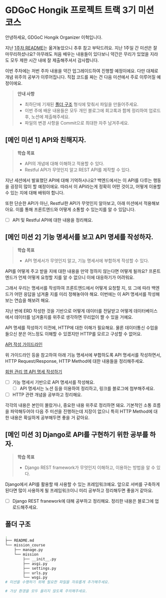 # GDGoC Hongik 프로젝트 트랙 3기 미션 코스

안녕하세요, GDGoC Hongik Organizer 이혁입니다.

지난 [1주차 README](README_week1.md)는 옮겨놓았으니 추후 참고 부탁드려요. 지난 1주일 간 미션은 잘 마무리하셨나요? 아무래도 처음 배우는 내용들이 있다보니 약간은 무리가 있었을 지라도 모두 제한 시간 내에 잘 제출해주셔서 감사합니다.

이번 주차에는 저번 주차 내용을 약간 업그레이드하여 진행할 예정이에요. 다만 대체로 개념 위주의 공부가 이루어집니다. 직접 코드를 짜는 건 다음 미션에서 주로 이루어질 예정이에요.

> **안내 사항**
>
> - 최하단에 기재된 [폴더 구조](#폴더-구조) 형식에 맞춰서 파일을 만들어주세요.
> - 이번 주에 배운 내용들은 모두 개인 블로그에 회고록과 함께 정리하여 업로드 후, 노션에 제출해주세요.
> - 파일의 변경 사항을 Commit으로 최대한 자주 남겨주세요.

## [메인 미션 1] API와 친해지자.

> **학습 목표**
>
> - API의 개념에 대해 이해하고 적용할 수 있다.
> - Restful API가 무엇인지 알고 REST API를 제작할 수 있다.

지난 세션에서 발표했던 API에 대해 기억하시나요? 백엔드에서는 이 API를 다루는 행동을 굉장히 많이 할 예정이에요. 따라서 이 API라는게 정확히 어떤 것이고, 어떻게 이용할 수 있는 지에 대해 배워야 합니다.

또한 단순한 API가 아닌, Restful한 API가 무엇인지 알아보고, 아래 미션에서 적용해보아요. 이를 통해 프론트엔드와 어떻게 소통할 수 있는지를 알 수 있답니다.

- [ ] API 및 Restful API에 대한 내용을 정리해요.

## [메인 미션 2] 기능 명세서를 보고 API 명세를 작성하자.

> **학습 목표**
>
> - API 명세서가 무엇인지 알고, 기능 명세서에 부합하게 작성할 수 있다.

API를 어떻게 주고 받을 지에 대한 내용을 만약 정하지 않는다면 어떻게 될까요? 프론트엔드가 언제 어떻게 요청할 지를 알 수 없으니 이에 대응하기가 어려워요.

그래서 우리는 명세서를 작성하여 프론트엔드에서 어떻게 요청할 지, 또 그에 따라 백엔드가 어떤 응답을 넘겨줄 지를 미리 정해놓아야 해요. 이번에는 이 API 명세서를 작성해보는 연습을 해보려 해요.

지난 번에 ERD 작성한 것을 기반으로 어떻게 데이터를 전달받고 어떻게 데이터베이스에서 데이터를 넘겨줄지를 위주로 생각하면 무리없이 짤 수 있을 거예요.

API 명세를 작성하기 이전에, HTTP에 대한 이해가 필요해요. 물론 데이터통신 수업을 들으신 분은 어느정도 이해할 수 있겠지만 HTTP를 모르고 구성할 수 없어요.

[API 작성 가이드라인](https://velog.io/@nefertiri/API-%EB%AA%85%EC%84%B8%EC%84%9C-%EC%9E%91%EC%84%B1-%EA%B0%80%EC%9D%B4%EB%93%9C)

위 가이드라인 등을 참고하여 아래 기능 명세서에 부합하도록 API 명세서를 작성하면서, HTTP Request/Response, HTTP Method에 대한 내용들을 정리해주세요.

[회원 관리 앱 API 명세 작성하기](api_specification.md)

- [ ] 기능 명세서 기반으로 API 명세서를 작성해요.
  - [ ] API 명세서는 노션 등을 이용하여 정리하고, 링크를 블로그에 첨부해주세요.
- [ ] HTTP 관련 개념을 공부하고 정리해요.

각각의 내용은 본인이 몰랐거나, 중요한 내용 위주로 정리하면 돼요. 기본적인 소통 흐름을 파악해두어야 다음 주 미션을 진행하는데 지장이 없으니 특히 HTTP Method에 대한 내용은 확실하게 공부해두면 좋을 거 같아요.

## [메인 미션 3] Django로 API를 구현하기 위한 공부를 하자.

> **학습 목표**
>
> - Django REST framework가 무엇인지 이해하고, 이용하는 방법을 알 수 있다.

Django에서 API를 활용할 때 사용할 수 있는 프레임워크예요. 앞으로 서버를 구축하게 된다면 많이 사용하게 될 프레임워크이니 미리 공부하고 정리해두면 좋을거 같아요.

- [ ] Django REST franework에 대해 공부하고 정리해요. 정리한 내용은 블로그에 업로드해주세요.

## 폴더 구조

```bash
.
├── README.md
└── mission_course
    ├── manage.py
    └── mission
        ├── __init__.py
        ├── asgi.py
        ├── settings.py
        ├── urls.py
        └── wsgi.py
# 미션을 수행하기 위해 필요한 파일을 자유롭게 추가해주세요.

# 가상 환경을 모두 올리지 않도록 주의해주세요.
```
